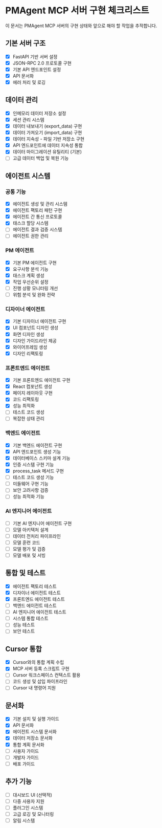 # PMAgent MCP 서버 구현 체크리스트

이 문서는 PMAgent MCP 서버의 구현 상태와 앞으로 해야 할 작업을 추적합니다.

## 기본 서버 구조

- [x] FastAPI 기반 서버 설정
- [x] JSON-RPC 2.0 프로토콜 구현
- [x] 기본 API 엔드포인트 설정
- [x] API 문서화
- [x] 에러 처리 및 로깅

## 데이터 관리

- [x] 인메모리 데이터 저장소 설정
- [x] 세션 관리 시스템
- [x] 데이터 내보내기 (export_data) 구현
- [x] 데이터 가져오기 (import_data) 구현
- [x] 데이터 지속성 - 파일 기반 저장소 구현
- [x] API 엔드포인트에 데이터 지속성 통합
- [x] 데이터 마이그레이션 유틸리티 (기본)
- [ ] 고급 데이터 백업 및 복원 기능

## 에이전트 시스템

### 공통 기능

- [x] 에이전트 생성 및 관리 시스템
- [x] 에이전트 팩토리 패턴 구현
- [x] 에이전트 간 통신 프로토콜
- [x] 태스크 할당 시스템
- [ ] 에이전트 결과 검증 시스템
- [ ] 에이전트 권한 관리

### PM 에이전트

- [x] 기본 PM 에이전트 구현
- [x] 요구사항 분석 기능
- [x] 태스크 계획 생성
- [x] 작업 우선순위 설정
- [ ] 진행 상황 모니터링 개선
- [ ] 위험 분석 및 완화 전략

### 디자이너 에이전트

- [x] 기본 디자이너 에이전트 구현
- [x] UI 컴포넌트 디자인 생성
- [x] 화면 디자인 생성
- [x] 디자인 가이드라인 제공
- [x] 와이어프레임 생성
- [x] 디자인 리팩토링

### 프론트엔드 에이전트

- [x] 기본 프론트엔드 에이전트 구현
- [x] React 컴포넌트 생성
- [x] 페이지 레이아웃 구현
- [x] 코드 리팩토링
- [x] 성능 최적화
- [ ] 테스트 코드 생성
- [ ] 복잡한 상태 관리

### 백엔드 에이전트

- [x] 기본 백엔드 에이전트 구현
- [x] API 엔드포인트 생성 기능
- [x] 데이터베이스 스키마 설계 기능
- [x] 인증 시스템 구현 기능
- [x] process_task 메서드 구현
- [ ] 테스트 코드 생성 기능
- [ ] 미들웨어 구현 기능
- [ ] 보안 고려사항 검증
- [ ] 성능 최적화 기능

### AI 엔지니어 에이전트

- [ ] 기본 AI 엔지니어 에이전트 구현
- [ ] 모델 아키텍처 설계
- [ ] 데이터 전처리 파이프라인
- [ ] 모델 훈련 코드
- [ ] 모델 평가 및 검증
- [ ] 모델 배포 및 서빙

## 통합 및 테스트

- [x] 에이전트 팩토리 테스트
- [x] 디자이너 에이전트 테스트
- [x] 프론트엔드 에이전트 테스트
- [ ] 백엔드 에이전트 테스트
- [ ] AI 엔지니어 에이전트 테스트
- [ ] 시스템 통합 테스트
- [ ] 성능 테스트
- [ ] 보안 테스트

## Cursor 통합

- [x] Cursor와의 통합 계획 수립
- [x] MCP 서버 등록 스크립트 구현
- [ ] Cursor 워크스페이스 컨텍스트 활용
- [ ] 코드 생성 및 삽입 파이프라인
- [ ] Cursor 내 명령어 지원

## 문서화

- [x] 기본 설치 및 실행 가이드
- [x] API 문서화
- [x] 에이전트 시스템 문서화
- [x] 데이터 저장소 문서화
- [x] 통합 계획 문서화
- [ ] 사용자 가이드
- [ ] 개발자 가이드
- [ ] 배포 가이드

## 추가 기능

- [ ] 대시보드 UI (선택적)
- [ ] 다중 사용자 지원
- [ ] 플러그인 시스템
- [ ] 고급 로깅 및 모니터링
- [ ] 알림 시스템 